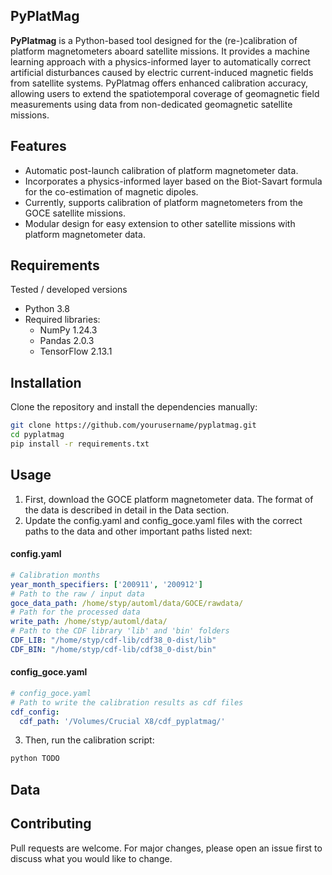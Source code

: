 ## PyPlatMag
**PyPlatmag** is a Python-based tool designed for the (re-)calibration of platform magnetometers aboard satellite missions. 
It provides a machine learning approach with a physics-informed layer to automatically correct artificial disturbances caused by electric current-induced magnetic fields from satellite systems. 
PyPlatmag offers enhanced calibration accuracy, allowing users to extend the spatiotemporal coverage of geomagnetic field measurements using data from non-dedicated geomagnetic satellite missions.

## Features
- Automatic post-launch calibration of platform magnetometer data.
- Incorporates a physics-informed layer based on the Biot-Savart formula for the co-estimation of magnetic dipoles.
- Currently, supports calibration of platform magnetometers from the GOCE satellite missions.
- Modular design for easy extension to other satellite missions with platform magnetometer data.

## Requirements
Tested / developed versions
- Python 3.8
- Required libraries:
  - NumPy 1.24.3
  - Pandas 2.0.3
  - TensorFlow 2.13.1

## Installation
Clone the repository and install the dependencies manually:
```bash
git clone https://github.com/yourusername/pyplatmag.git
cd pyplatmag
pip install -r requirements.txt
```

## Usage
1. First, download the GOCE platform magnetometer data.
The format of the data is described in detail in the Data section.
2. Update the config.yaml and config_goce.yaml files with the correct paths to the data and other important paths listed next:
#### config.yaml
```yaml
# Calibration months
year_month_specifiers: ['200911', '200912']
# Path to the raw / input data
goce_data_path: /home/styp/automl/data/GOCE/rawdata/
# Path for the processed data
write_path: /home/styp/automl/data/
# Path to the CDF library 'lib' and 'bin' folders
CDF_LIB: "/home/styp/cdf-lib/cdf38_0-dist/lib"
CDF_BIN: "/home/styp/cdf-lib/cdf38_0-dist/bin"
```
#### config_goce.yaml
```yaml
# config_goce.yaml
# Path to write the calibration results as cdf files
cdf_config:
  cdf_path: '/Volumes/Crucial X8/cdf_pyplatmag/'
```

3. Then, run the calibration script:
```bash
python TODO
```

## Data

## Contributing
Pull requests are welcome. For major changes, please open an issue first to discuss what you would like to change.
